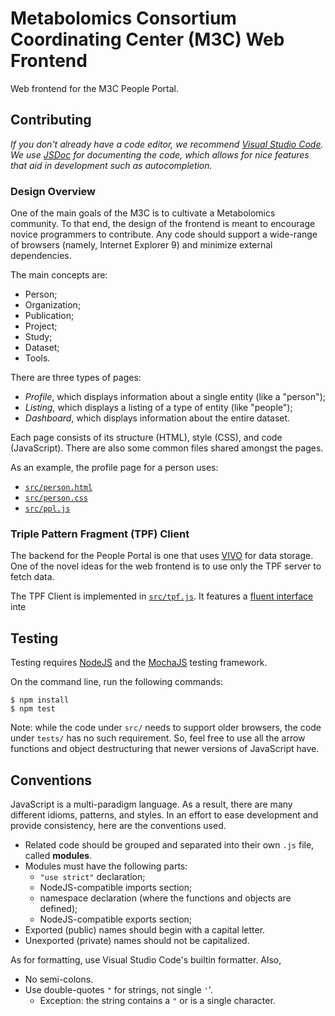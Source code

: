 Metabolomics Consortium Coordinating Center (M3C) Web Frontend
==============================================================

Web frontend for the M3C People Portal.


Contributing
------------

_If you don't already have a code editor, we recommend [Visual Studio Code][].
We use [JSDoc][] for documenting the code, which allows for nice features that aid in development such as autocompletion._

[JSDoc]: https://jsdoc.app/
[Visual Studio Code]: https://code.visualstudio.com/

### Design Overview

One of the main goals of the M3C is to cultivate a Metabolomics community. To
that end, the design of the frontend is meant to encourage novice programmers
to contribute. Any code should support a wide-range of browsers
(namely, Internet Explorer 9) and minimize external dependencies.

The main concepts are:

 + Person;
 + Organization;
 + Publication;
 + Project;
 + Study;
 + Dataset;
 + Tools.

There are three types of pages:

 + *Profile*, which displays information about a single entity (like a "person");
 + *Listing*, which displays a listing of a type of entity (like "people");
 + *Dashboard*, which displays information about the entire dataset.

Each page consists of its structure (HTML), style (CSS), and code (JavaScript).
There are also some common files shared amongst the pages.

As an example, the profile page for a person uses:

 + [`src/person.html`](src/person.html)
 + [`src/person.css`](src/person.css)
 + [`src/ppl.js`](src/ppl.js)


### Triple Pattern Fragment (TPF) Client

The backend for the People Portal is one that uses [VIVO][] for data storage.
One of the novel ideas for the web frontend is to use only the TPF server to
fetch data.

The TPF Client is implemented in [`src/tpf.js`](src/tpf.js). It features a
[fluent interface][] inte


[fluent interface]: https://en.wikipedia.org/wiki/Fluent_interface
[VIVO]: https://duraspace.org/vivo/


Testing
-------

Testing requires [NodeJS](https://nodejs.org) and the
[MochaJS](https://mochajs.org/) testing framework.

On the command line, run the following commands:

    $ npm install
    $ npm test

Note: while the code under `src/` needs to support older browsers, the code
under `tests/` has no such requirement. So, feel free to use all the arrow
functions and object destructuring that newer versions of JavaScript have.


Conventions
-----------

JavaScript is a multi-paradigm language. As a result, there are many different
idioms, patterns, and styles. In an effort to ease development and provide
consistency, here are the conventions used.

 * Related code should be grouped and separated into their own `.js` file,
   called **modules**.
 * Modules must have the following parts:
   * `"use strict"` declaration;
   * NodeJS-compatible imports section;
   * namespace declaration (where the functions and objects are defined);
   * NodeJS-compatible exports section;
 * Exported (public) names should begin with a capital letter.
 * Unexported (private) names should not be capitalized.

As for formatting, use Visual Studio Code's builtin formatter. Also,

 * No semi-colons.
 * Use double-quotes `"` for strings, not single `'`'.
   * Exception: the string contains a `"` or is a single character.
